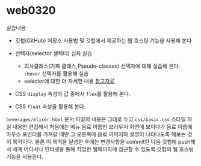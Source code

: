 # web0320

실습내용

 * 깃헙(GitHub) 저장소 사용법 및 깃헙에서 제공하는 웹 호스팅 기능을 사용해 본다

 * 선택자(selector 셀렉터) 심화 실습

     * 의사클래스(가짜 클래스,Pseudo-classes) 선택자에 대해 실습해 본다. `:hover` 선택자를 활용해 실습
     * selector에 대한 더 자세한 내용 [참고자료](https://developer.mozilla.org/ko/docs/Web/CSS/%EC%8B%9C%EC%9E%91%ED%95%98%EA%B8%B0/%EC%84%A4%EB%A0%89%ED%84%B0)
 * CSS `display` 속성의 값 중에서 `flex`를 활용해 본다.
 * CSS `float` 속성을 활용해 본다.

`beverages/elixer.html` 문서 파일의 내용은 그대로 두고 `css/basic.css` 스타일 파일 내용만 편집해서 처음에는 메뉴 음료 이름만 브라우저 화면에 보이다가 음료 이름에 마우스 포인터를 가져갈 때만 그 오른쪽에 음료 이미지와 설명이 나타나도록 해보는 것이 목적이다. 물론 이 목적을 달성한 후에는 변경사항을 commit한 다음 깃헙에 push해서 세계 어디서나 인터넷을 통해 작업한 웹페이지에 접근할 수 있도록 깃헙의 웹 호스팅 기능을 사용한다.
